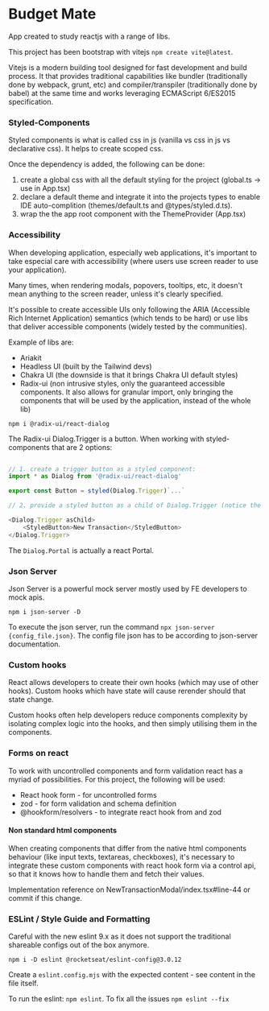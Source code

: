 # Budget Mate

App created to study reactjs with a range of libs.

This project has been bootstrap with vitejs `npm create vite@latest`. 

Vitejs is a modern building tool designed for fast development and build process. It that provides traditional capabilities like bundler (traditionally done by webpack, grunt, etc) and compiler/transpiler (traditionally done by babel) at the same time and works leveraging ECMAScript 6/ES2015 specification.


### Styled-Components

Styled components is what is called css in js (vanilla vs css in js vs declarative css). It helps to create scoped css.

Once the dependency is added, the following can be done:

1. create a global css with all the default styling for the project (global.ts -> use in App.tsx)
2. declare a default theme and integrate it into the projects types to enable IDE auto-complition (themes/default.ts and @types/styled.d.ts). 
3. wrap the the app root component with the ThemeProvider (App.tsx)


### Accessibility

When developing application, especially web applications, it's important to take especial care with accessibility (where users use screen reader to use your application).

Many times, when rendering modals, popovers, tooltips, etc, it doesn't mean anything to the screen reader, unless it's clearly specified.

It's possible to create accessible UIs only following the ARIA (Accessible Rich Internet Application) semantics (which tends to be hard) or use libs that deliver accessible components (widely tested by the communities).

Example of libs are:

- Ariakit
- Headless UI (built by the Tailwind devs)
- Chakra UI (the downside is that it brings Chakra UI default styles)
- Radix-ui (non intrusive styles, only the guaranteed accessible components. It also allows for granular import, only bringing the components that will be used by the application, instead of the whole lib)

`npm i @radix-ui/react-dialog`

The Radix-ui Dialog.Trigger is a button. When working with styled-components that are 2 options:

```javascript

// 1. create a trigger button as a styled component:
import * as Dialog from '@radix-ui/react-dialog'

export const Button = styled(Dialog.Trigger)`...`

// 2. provide a styled button as a child of Dialog.Trigger (notice the asChild property):

<Dialog.Trigger asChild>
    <StyledButton>New Transaction</StyledButton>
</Dialog.Trigger>
```

The `Dialog.Portal` is actually a react Portal.


### Json Server

Json Server is a powerful mock server mostly used by FE developers to mock apis.

`npm i json-server -D`

To execute the json server, run the command `npx json-server {config_file.json}`. The config file json has to be according to json-server documentation.


### Custom hooks

React allows developers to create their own hooks (which may use of other hooks). Custom hooks which have state will cause rerender should that state change.


Custom hooks often help developers reduce components complexity by isolating complex logic into the hooks, and then simply utilising them in the components.


### Forms on react

To work with uncontrolled components and form validation react has a myriad of possibilities. For this project, the following will be used:

- React hook form - for uncontrolled forms 
- zod - for form validation and schema definition
- @hookform/resolvers - to integrate react hook from and zod


#### Non standard html components

When creating components that differ from the native html components behaviour (like input texts, textareas, checkboxes), it's necessary to integrate these custom components with react hook form via a control api, so that it knows how to handle them and fetch their values.

Implementation reference on NewTransactionModal/index.tsx#line-44 or commit if this change.


### ESLint / Style Guide and Formatting

Careful with the new eslint 9.x as it does not support the traditional shareable configs out of the box anymore.

`npm i -D eslint @rocketseat/eslint-config@3.0.12`

Create a `eslint.config.mjs` with the expected content - see content in the file itself.

To run the eslint: `npm eslint`. To fix all the issues `npm eslint --fix`